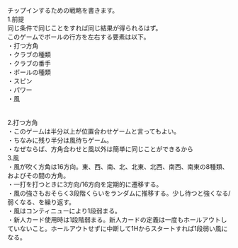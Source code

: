 チップインするための戦略を書きます。</br>
1.前提</br>
同じ条件で同じことをすれば同じ結果が得られるはず。</br>
このゲームでボールの行方を左右する要素は以下。</br>
・打つ方角</br>
・クラブの種類</br>
・クラブの番手</br>
・ボールの種類</br>
・スピン</br>
・パワー</br>
・風</br>
</br>
</br>
2.打つ方角</br>
・このゲームは半分以上が位置合わせゲームと言ってもよい。</br>
・ちなみに残り半分は風待ちゲーム。</br>
・なぜならば、方角合わせと風以外は簡単に同じことができるから
</br>
3.風</br>
・風が吹く方角は16方向。東、西、南、北、北東、北西、南西、南東の8種類、およびその間の方角。</br>
・一打を打つときに3方向/16方向を定期的に遷移する。</br>
・風の強さもおそらく3段階くらいをランダムに推移する。少し待つと強くなる/弱くなる、を繰り返す。</br>
・風はコンティニューにより1段弱まる。</br>
・新人カード使用時は1段階弱まる。新人カードの定義は一度もホールアウトしていないこと。ホールアウトせずに中断して1Hからスタートすれば1段弱い風になる。</br>

